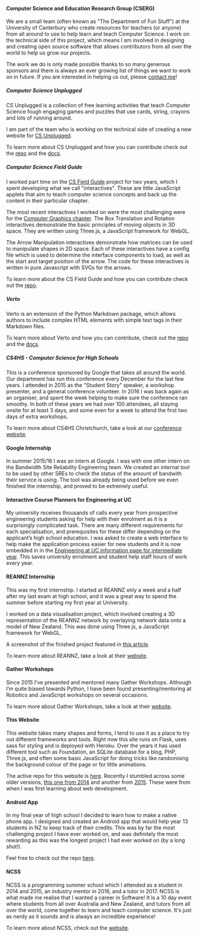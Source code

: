 #### Computer Science and Education Research Group (CSERG)

We are a small team (often known as "The Department of Fun Stuff") at the University of Canterbury who create resources for teachers (or anyone) from all around to use to help learn and teach Computer Science. I work on the technical side of this project, which means I am involved in designing and creating open source software that allows contributors from all over the world to help us grow our projects.

The work we do is only made possible thanks to so many generous sponsors and there is always an ever growing list of things we want to work on in future. If you are interested in helping us out, please [contact me](https://docs.google.com/forms/d/e/1FAIpQLSdqyT5Rppz3E7ZLvRfS6sQlborxzm9b7UsZ7Vt_GYroDX0ebw/viewform?usp=sf_link)!

##### Computer Science Unplugged

CS Unplugged is a collection of free learning activities that teach Computer Science fough engaging games and puzzles that use cards, string, crayons and lots of running around.

I am part of the team who is working on the technical side of creating a new website for [CS Unplugged](http://csunplugged.org/).

To learn more about CS Unplugged and how you can contribute check out the [repo](https://github.com/uccser/cs-unplugged) and the [docs](http://cs-unplugged.readthedocs.io/en/develop/).

##### Computer Science Field Guide

I worked part time on the [CS Field Guide](http://www.csfieldguide.org.nz/) project for two years, which I spent developing what we call "interactives". These are little JavaScript applets that aim to teach computer science concepts and back up the content in their particular chapter.

The most recent interactives I worked on were the most challenging were for the [Computer Graphics chapter](http://www.csfieldguide.org.nz/en/chapters/computer-graphics.html). The Box Translation and Rotation interactives demonstrate the basic principles of moving objects in 3D space. They are written using Three.js, a JavaScript framework for WebGL.

The Arrow Manipulation interactives demonstrate how matrices can be used to manipulate shapes in 2D space. Each of these interactives have a config file which is used to determine the interface components to load, as well as the start and target position of the arrow. The code for these interactives is written in pure Javascript with SVGs for the arrows.

To learn more about the CS Field Guide and how you can contribute check out the [repo](https://github.com/uccser/cs-field-guide).

##### Verto

Verto is an extension of the Python Markdown package, which allows authors to include complex HTML elements with simple text tags in their Markdown files.

To learn more about Verto and how you can contribute, check out the [repo](https://github.com/uccser/verto) and the [docs](http://verto.readthedocs.io/en/latest/).

##### CS4HS - Computer Science for High Schools

This is a conference sponsored by Google that takes all around the world. Our department has run this conference every December for the last few years. I attended in 2015 as the "Student Story" speaker, a workshop presenter, and a general conference volunteer. In 2016 I was back again as an organiser, and spent the week helping to make sure the conference ran smoothy. In both of these years we had over 100 attendees, all staying onsite for at least 3 days, and some even for a week to attend the first two days of extra workshops.

To learn more about CS4HS Christchurch, take a look at our [conference website](http://cosc.canterbury.ac.nz/cs4hs/).

#### Google Internship

In summer 2015/16 I was an intern at Google. I was with one other intern on the Bandwidth Site Reliability Engineering team. We created an internal tool to be used by other SREs to check the status of the amount of bandwith their service is using. The tool was already being used before we even finished the internship, and proved to be extremely useful.

#### Interactive Course Planners for Engineering at UC

My university receives thousands of calls every year from prospective engineering students asking for help with their enrolment as it is a surprisingly complicated task. There are many different requirements for each specialisation, and prerequisites for these differ depending on the applicant’s high school education. I was asked to create a web interface to help make the application process easier for new students and it is now embedded in in the [Engineering at UC information page for intermediate year](http://www.canterbury.ac.nz/engineering/qualifications-and-courses/engineering-intermediate-year/). This saves university enrolment and student help staff hours of work every year.

#### REANNZ Internship

This was my first internship. I started at REANNZ only a week and a half after my last exam at high school, and it was a great way to spend the summer before starting my first year at University.

I worked on a data visualisation project, which involved creating a 3D representation of the REANNZ network by overlaying network data onto a model of New Zealand. This was done using Three.js, a JavaScript framework for WebGL.

A screenshot of the finished project featured in [this article](https://www.computerworld.co.nz/article/568840/insight-enabling-nz-research-innovation-flourish/).

To learn more about REANNZ, take a look at their [website](https://reannz.co.nz/about/).

#### Gather Workshops

Since 2015 I've presented and mentored many Gather Workshops. Although I’m quite biased towards Python, I have been found presenting/mentoring at Robotics and JavaScript workshops on several occasions.

To learn more about Gather Workshops, take a look at their [website](http://gathergather.co.nz/workshops/).

#### This Website

This website takes many shapes and forms, I tend to use it as a place to try out different frameworks and tools. Right now this site runs on Flask, uses sass for styling and is deployed with Heroku. Over the years it has used different tool such as Foundation, an SQLite database for a blog, PHP, Three.js, and often some basic JavaScript for doing tricks like randomising the background colour of the page or for little animations.

The active repo for this website is [here](https://github.com/hayleyavw/personal-website). Recently I stumbled across some older versions, [this one from 2014](https://bitbucket.org/hayleyavw/hayleyavw.com-website) and another from [2015](https://bitbucket.org/hayleyavw/hayleyavw-website-v3). These were from when I was first learning about web development.

#### Android App

In my final year of high school I decided to learn how to make a native phone app. I designed and created an Android app that would help year 13 students in NZ to keep track of their credits. This was by far the most challenging project I have ever worked on, and was definitely the most rewarding as this was the longest project I had ever worked on (by a long shot!).

Feel free to check out the repo [here](https://bitbucket.org/hayleyavw/nceastats).

#### NCSS

NCSS is a programming summer school which I attended as a student in 2014 and 2015, an industry mentor in 2016, and a tutor in 2017. NCSS is what made me realise that I wanted a career in Software! It is a 10 day event where students from all over Australia and New Zealand, and tutors from all over the world, come together to learn and teach computer science. It's just as nerdy as it sounds and is always an incredible experience!

To learn more about NCSS, check out the [website](http://www.ncss.edu.au/summer-school).
